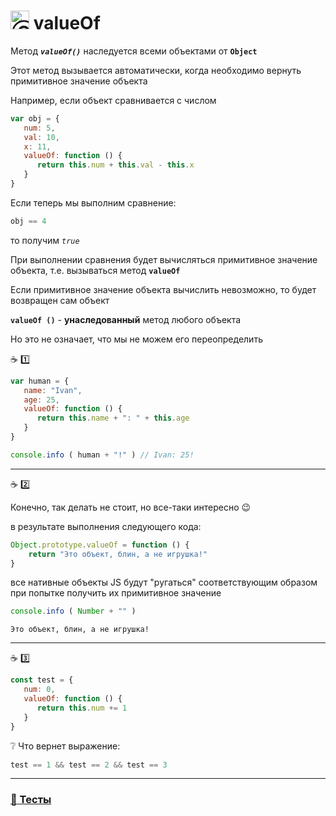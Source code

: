 # <img src="https://avatars2.githubusercontent.com/u/19735284?s=40&v=4" width="30" title="Ⓒ Irina Fylyppova ( garevna ) 2019"/> valueOf

Метод  **_`valueOf()`_**  наследуется всеми объектами от **`Object`**

Этот метод вызывается автоматически, когда необходимо вернуть примитивное значение объекта

Например, если объект сравнивается с числом
```javascript
var obj = {
   num: 5,
   val: 10,
   x: 11,
   valueOf: function () {
      return this.num + this.val - this.x
   }
}
```
Если теперь мы выполним сравнение:
```javascript
obj == 4
```
то получим  *`true`*

При выполнении сравнения будет вычисляться примитивное значение объекта, т.е. вызываться метод **`valueOf`**

Если примитивное значение объекта вычислить невозможно, то будет возвращен сам объект

**`valueOf ()`** - **__унаследованный__** метод любого объекта

Но это не означает, что мы не можем его переопределить

:coffee: :one:

```javascript
var human = {
   name: "Ivan",
   age: 25,
   valueOf: function () {
      return this.name + ": " + this.age
   }
}

console.info ( human + "!" ) // Ivan: 25!
```
***

:coffee: :two:

Конечно, так делать не стоит, но все-таки интересно :wink:

в результате выполнения следующего кода:
```javascript
Object.prototype.valueOf = function () {
    return "Это объект, блин, а не игрушка!"
}
```
все нативные объекты JS будут "ругаться" соответствующим образом при попытке получить их примитивное значение
```javascript
console.info ( Number + "" )
```
```console
Это объект, блин, а не игрушка!
```
***

:coffee: :three:

```javascript
const test = {
   num: 0,
   valueOf: function () {
      return this.num += 1
   }
}
```
:grey_question: Что вернет выражение:
```javascript
test == 1 && test == 2 && test == 3
```
***
### [:briefcase: Тесты](https://garevna.github.io/js-quiz/#valueOf)
